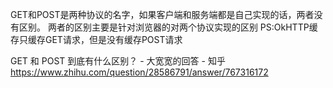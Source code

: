 GET和POST是两种协议的名字，如果客户端和服务端都是自己实现的话，两者没有区别。
两者的区别主要是针对浏览器的对两个协议实现的区别
PS:OkHTTP缓存只缓存GET请求，但是没有缓存POST请求

GET 和 POST 到底有什么区别？ - 大宽宽的回答 - 知乎
https://www.zhihu.com/question/28586791/answer/767316172